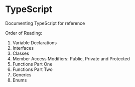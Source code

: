 TypeScript
====

Documenting TypeScript for reference

Order of Reading:
1. Variable Declarations
2. Interfaces
3. Classes
4. Member Access Modifiers: Public, Private and Protected
5. Functions Part One
6. Functions Part Two
7. Generics
8. Enums